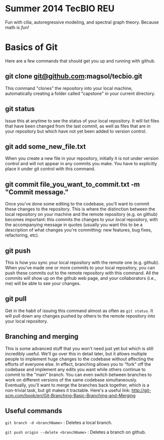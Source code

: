 Summer 2014 TecBIO REU
======================

Fun with cilia, autoregressive modeling, and spectral graph theory. Because math is _fun!_

# Basics of Git

Here are a few commands that should get you up and running with github.

## git clone git@github.com:magsol/tecbio.git

This command "clones" the repository into your local machine, automatically creating a folder called "capstone" in your current directory.

## git status

Issue this at anytime to see the status of your local repository. It will list files that have been changed from the last commit, as well as files that are in your repository but which have not yet been added to version control.

## git add some_new_file.txt

When you create a new file in your repository, initially it is not under version control and will not appear in any commits you make. You have to explicitly place it under git control with this command.

## git commit file_you_want_to_commit.txt -m "Commit message."

Once you've done some editing to the codebase, you'll want to commit these changes to the repository. This is where the distinction between the local repository on your machine and the remote repository (e.g. on github) becomes important: this commits the changes to your *local* repository, with the accompanying message in quotes (usually you want this to be a description of what changes you're committing: new features, bug fixes, refactoring, etc).

## git push

This is how you sync your local repository with the remote one (e.g. github). When you've made one or more commits to your local repository, you can push these commits out to the remote repository with this command. All the commits will show up on the github web page, and your collaborators (i.e., me) will be able to see your changes.

## git pull

Get in the habit of issuing this command almost as often as `git status`. It will pull down any changes pushed by others to the remote repository into your local repository.

## Branching and merging

This is some advanced stuff that you won't need just yet but which is still incredibly useful. We'll go over this in detail later, but it allows multiple people to implement huge changes to the codebase without affecting the efforts of everyone else. In effect, branching allows you to "fork" off the codebase and implement any edits you want while others continue to commit to the "main" branch. You can even switch between branches to work on different versions of the same codebase simultaneously. Eventually, you'll want to merge the branches back together, which is a non-trivial task, but git makes it tractable. Here's a useful link: http://git-scm.com/book/en/Git-Branching-Basic-Branching-and-Merging

## Useful commands

`git branch -d <branchName>` : Deletes a local branch.

`git push origin --delete <branchName>` : Deletes a branch on github.
